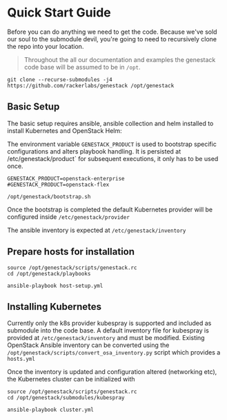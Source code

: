 # Quick Start Guide

Before you can do anything we need to get the code. Because we've sold our soul to the submodule devil, you're going to need to recursively clone the repo into your location.

> Throughout the all our documentation and examples the genestack code base will be assumed to be in `/opt`.

``` shell
git clone --recurse-submodules -j4 https://github.com/rackerlabs/genestack /opt/genestack
```

## Basic Setup

The basic setup requires ansible, ansible collection and helm installed to install Kubernetes and OpenStack Helm:

The environment variable `GENESTACK_PRODUCT` is used to bootstrap specific configurations and alters playbook handling.
It is persisted at /etc/genestack/product` for subsequent executions, it only has to be used once.

``` shell
GENESTACK_PRODUCT=openstack-enterprise
#GENESTACK_PRODUCT=openstack-flex

/opt/genestack/bootstrap.sh
```

Once the bootstrap is completed the default Kubernetes provider will be configured inside `/etc/genestack/provider`

The ansible inventory is expected at `/etc/genestack/inventory`

## Prepare hosts for installation

``` shell
source /opt/genestack/scripts/genestack.rc
cd /opt/genestack/playbooks

ansible-playbook host-setup.yml
```

## Installing Kubernetes

Currently only the k8s provider kubespray is supported and included as submodule into the code base.
A default inventory file for kubespray is provided at `/etc/genestack/inventory` and must be modified.
Existing OpenStack Ansible inventory can be converted using the `/opt/genestack/scripts/convert_osa_inventory.py`
script which provides a `hosts.yml`

Once the inventory is updated and configuration altered (networking etc), the Kubernetes cluster can be initialized with

``` shell
source /opt/genestack/scripts/genestack.rc
cd /opt/genestack/submodules/kubespray

ansible-playbook cluster.yml
```
